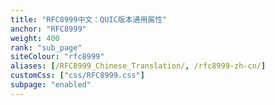 ```yaml
---
title: "RFC8999中文：QUIC版本通用属性"
anchor: "RFC8999"
weight: 400
rank: "sub_page"
siteColour: "rfc8999"
aliases: [/RFC8999_Chinese_Translation/, /rfc8999-zh-cn/]
customCss: ["css/RFC8999.css"]
subpage: "enabled"
---
```

